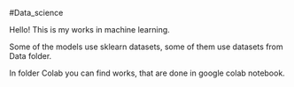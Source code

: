#Data_science

Hello! This is my works in machine learning.

Some of the models use sklearn datasets, some of them use datasets from Data folder.

In folder Colab you can find works, that are done in google colab notebook.
